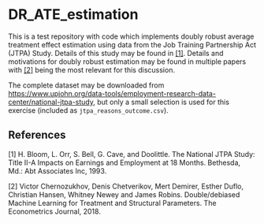 # DR_ATE_estimation

This is a test repository with code which implements doubly robust average treatment effect estimation using data from the Job Training Partnership Act (JTPA) Study. Details of this study may be found in [[1]](#1). Details and motivations for doubly robust estimation may be found in multiple papers with [[2]](#2) being the most relevant for this discussion. 

The complete dataset may be downloaded from https://www.upjohn.org/data-tools/employment-research-data-center/national-jtpa-study, but only a small selection is used for this exercise (included as `jtpa_reasons_outcome.csv`).

## References
<a id ="1">[1]</a>
H. Bloom, L. Orr, S. Bell, G. Cave, and Doolittle. The National JTPA Study: Title II-A Impacts
on Earnings and Employment at 18 Months. Bethesda, Md.: Abt Associates Inc, 1993.

<a id ="2">[2]</a>
Victor Chernozukhov, Denis Chetverikov, Mert Demirer,
Esther Duflo, Christian Hansen, Whitney Newey and James Robins.
Double/debiased Machine Learning for Treatment and Structural Parameters. The Econometrics Journal, 2018.
